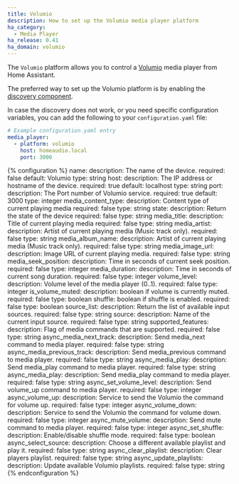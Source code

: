 ```yaml
---
title: Volumio
description: How to set up the Volumio media player platform
ha_category:
  - Media Player
ha_release: 0.41
ha_domain: volumio
---
```


The `Volumio` platform allows you to control a [Volumio](https://volumio.org/) media player from Home Assistant.

The preferred way to set up the Volumio platform is by enabling the [discovery component](/integrations/discovery/).

In case the discovery does not work, or you need specific configuration variables, you can add the following to your `configuration.yaml` file:

```yaml
# Example configuration.yaml entry
media_player:
  - platform: volumio
    host: homeaudio.local
    port: 3000
```

{% configuration %}
name:
  description: The name of the device.
  required: false
  default: Volumio
  type: string
host:
  description: The IP address or hostname of the device.
  required: true
  default: localhost
  type: string
port:
  description: The Port number of Volumio service.
  required: true
  default: 3000
  type: integer
media_content_type: 
  description: Content type of current playing media 
  required: false 
  type: string 
state:
  description: Return the state of the device 
  required: false 
  type: string 
media_title:
  description: Title of current playing media 
  required: false 
  type: string
 media_artist:
  description: Artist of current playing media (Music track only). 
  required: false 
  type: string
 media_album_name:
  description: Artist of current playing media (Music track only). 
  required: false 
  type: string
 media_image_url:
  description: Image URL of current playing media. 
  required: false 
  type: string
 media_seek_position:
  description: Time in seconds of current seek position. 
  required: false 
  type: integer
 media_duration:
  description: Time in seconds of current song duration. 
  required: false 
  type: integer
 volume_level:
  description: Volume level of the media player (0..1). 
  required: false 
  type: integer
 is_volume_muted:
  description: boolean if volume is currently muted. 
  required: false 
  type: boolean
 shuffle: boolean if shuffle is enabled. 
  required: false 
  type: boolean
 source_list:
  description: Return the list of available input sources. 
  required: false 
  type: string
 source:
  description: Name of the current input source. 
  required: false 
  type: string
 supported_features:
  description: Flag of media commands that are supported. 
  required: false 
  type: string
 async_media_next_track:
  description: Send media_next command to media player. 
  required: false 
  type: string
 async_media_previous_track:
  description: Send media_previous command to media player. 
  required: false 
  type: string
 async_media_play:
  description: Send media_play command to media player. 
  required: false 
  type: string
 async_media_play:
  description: Send media_play command to media player. 
  required: false 
  type: string
 async_set_volume_level:
  description: Send volume_up command to media player. 
  required: false 
  type: integer
 async_volume_up:
  description: Service to send the Volumio the command for volume up. 
  required: false 
  type: integer
 async_volume_down:
  description: Service to send the Volumio the command for volume down. 
  required: false 
  type: integer
 async_mute_volume:
  description: Send mute command to media player. 
  required: false 
  type: integer
 async_set_shuffle:
  description: Enable/disable shuffle mode. 
  required: false 
  type: boolean
 async_select_source:
  description: Choose a different available playlist and play it. 
  required: false 
  type: string
 async_clear_playlist:
  description: Clear players playlist. 
  required: false 
  type: string
 async_update_playlists:
  description: Update available Volumio playlists. 
  required: false 
  type: string
{% endconfiguration %}  
